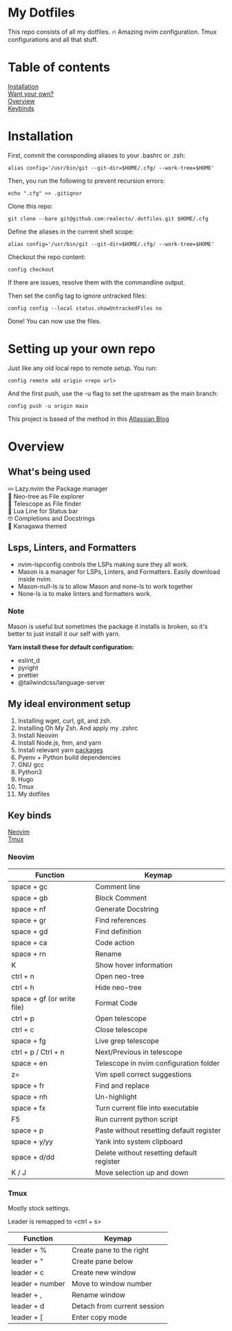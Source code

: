 # My Dotfiles

This repo consists of all my dotfiles. 🔥 Amazing nvim configuration. Tmux configurations and all that stuff.

# Table of contents

[Installation](#installation)\
[Want your own?](#setting-up-your-own-repo)\
[Overview](#overview)\
[Keybinds](#key-binds)

# Installation

First, commit the corosponding aliases to your .bashrc or .zsh:

```
alias config='/usr/bin/git --git-dir=$HOME/.cfg/ --work-tree=$HOME'
```

Then, you run the following to prevent recursion errors:

```
echo ".cfg" >> .gitignor
```

Clone this repo:

```
git clone --bare git@github.com:realecto/.dotfiles.git $HOME/.cfg
```

Define the aliases in the current shell scope:

```
alias config='/usr/bin/git --git-dir=$HOME/.cfg/ --work-tree=$HOME'
```

Checkout the repo content:

```
config checkout
```

If there are issues, resolve them with the commandline output.

Then set the config tag to ignore untracked files:

```
config config --local status.showUntrackedFiles no
```

Done! You can now use the files.

# Setting up your own repo

Just like any old local repo to remote setup. You run:

```
config remote add origin <repo url>
```

And the first push, use the -u flag to set the upstream as the main branch:

```
config push -u origin main
```

This project is based of the method in this [Atlassian Blog](https://www.atlassian.com/git/tutorials/dotfiles)

# Overview

## What's being used

💤 Lazy.nvim the Package manager\
📁 Neo-tree as File explorer\
🔭 Telescope as File finder\
🔔 Lua Line for Status bar\
🤓 Completions and Docstrings\
🌊 Kanagawa themed

## Lsps, Linters, and Formatters

- nvim-lspconfig controls the LSPs making sure they all work.
- Mason is a manager for LSPs, Linters, and Formatters. Easily download inside nvim.
- Mason-null-ls is to allow Mason and none-ls to work together
- None-ls is to make linters and formatters work.

### Note

Mason is useful but sometimes the package it installs is broken, so it's better to just install it our self with yarn.

**Yarn install these for default configuration:**

- eslint_d
- pyright
- prettier
- @tailwindcss/language-server

## My ideal environment setup

1. Installing wget, curl, git, and zsh.
2. Installing Oh My Zsh. And apply my .zshrc
3. Install Neovim
4. Install Node.js, fnm, and yarn
5. Install relevant yarn [packages](#note)
6. Pyenv + Python build dependencies
7. GNU gcc
8. Python3
9. Hugo
10. Tmux
11. My dotfiles

## Key binds

[Neovim](#nvim)\
[Tmux](#tmux)

### Neovim

| Function                   | Keymap                                    |
| -------------------------- | ----------------------------------------- |
| space + gc                 | Comment line                              |
| space + gb                 | Block Comment                             |
| space + nf                 | Generate Docstring                        |
| space + gr                 | Find references                           |
| space + gd                 | Find definition                           |
| space + ca                 | Code action                               |
| space + rn                 | Rename                                    |
| K                          | Show hover information                    |
| ctrl + n                   | Open neo-tree                             |
| ctrl + h                   | Hide neo-tree                             |
| space + gf (or write file) | Format Code                               |
| ctrl + p                   | Open telescope                            |
| ctrl + c                   | Close telescope                           |
| space + fg                 | Live grep telescope                       |
| ctrl + p / Ctrl + n        | Next/Previous in telescope                |
| space + en                 | Telescope in nvim configuration folder    |
| z=                         | Vim spell correct suggestions             |
| space + fr                 | Find and replace                          |
| space + nh                 | Un-highlight                              |
| space + fx                 | Turn current file into executable         |
| F5                         | Run current python script                 |
| space + p                  | Paste without resetting default register  |
| space + y/yy               | Yank into system clipboard                |
| space + d/dd               | Delete without resetting default register |
| K / J                      | Move selection up and down                |

### Tmux

Mostly stock settings.

Leader is remapped to <ctrl + s>

| Function        | Keymap                      |
| --------------- | --------------------------- |
| leader + %      | Create pane to the right    |
| leader + "      | Create pane below           |
| leader + c      | Create new window           |
| leader + number | Move to window number       |
| leader + ,      | Rename window               |
| leader + d      | Detach from current session |
| leader + [      | Enter copy mode             |
